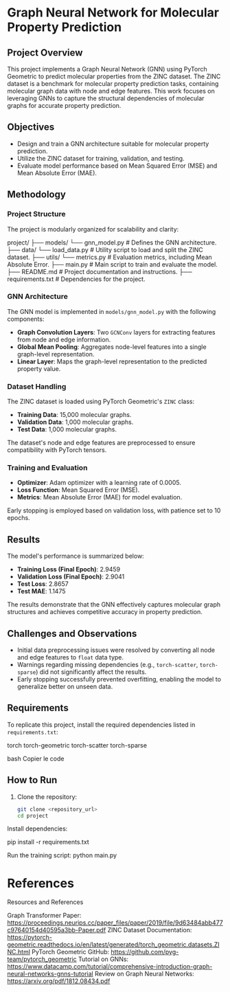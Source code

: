 # Graph Neural Network for Molecular Property Prediction

## Project Overview

This project implements a Graph Neural Network (GNN) using PyTorch Geometric to predict molecular properties from the ZINC dataset. The ZINC dataset is a benchmark for molecular property prediction tasks, containing molecular graph data with node and edge features. This work focuses on leveraging GNNs to capture the structural dependencies of molecular graphs for accurate property prediction.

## Objectives

- Design and train a GNN architecture suitable for molecular property prediction.
- Utilize the ZINC dataset for training, validation, and testing.
- Evaluate model performance based on Mean Squared Error (MSE) and Mean Absolute Error (MAE).

## Methodology

### Project Structure

The project is modularly organized for scalability and clarity:

project/ 
├── models/ 
 └── gnn_model.py # Defines the GNN architecture. 
├── data/ 
   └── load_data.py # Utility script to load and split the ZINC dataset. 
├── utils/ 
    └── metrics.py # Evaluation metrics, including Mean Absolute Error. 
├── main.py # Main script to train and evaluate the model.
├── README.md # Project documentation and instructions. 
├── requirements.txt # Dependencies for the project.


### GNN Architecture

The GNN model is implemented in `models/gnn_model.py` with the following components:
- **Graph Convolution Layers**: Two `GCNConv` layers for extracting features from node and edge information.
- **Global Mean Pooling**: Aggregates node-level features into a single graph-level representation.
- **Linear Layer**: Maps the graph-level representation to the predicted property value.

### Dataset Handling

The ZINC dataset is loaded using PyTorch Geometric's `ZINC` class:
- **Training Data**: 15,000 molecular graphs.
- **Validation Data**: 1,000 molecular graphs.
- **Test Data**: 1,000 molecular graphs.

The dataset's node and edge features are preprocessed to ensure compatibility with PyTorch tensors.

### Training and Evaluation

- **Optimizer**: Adam optimizer with a learning rate of 0.0005.
- **Loss Function**: Mean Squared Error (MSE).
- **Metrics**: Mean Absolute Error (MAE) for model evaluation.

Early stopping is employed based on validation loss, with patience set to 10 epochs.

## Results

The model's performance is summarized below:

- **Training Loss (Final Epoch)**: 2.9459
- **Validation Loss (Final Epoch)**: 2.9041
- **Test Loss**: 2.8657
- **Test MAE**: 1.1475

The results demonstrate that the GNN effectively captures molecular graph structures and achieves competitive accuracy in property prediction.

## Challenges and Observations

- Initial data preprocessing issues were resolved by converting all node and edge features to `float` data type.
- Warnings regarding missing dependencies (e.g., `torch-scatter`, `torch-sparse`) did not significantly affect the results.
- Early stopping successfully prevented overfitting, enabling the model to generalize better on unseen data.

## Requirements

To replicate this project, install the required dependencies listed in `requirements.txt`:

torch torch-geometric torch-scatter torch-sparse

bash
Copier le code

## How to Run

1. Clone the repository:
   ```bash
   git clone <repository_url>
   cd project

Install dependencies:


pip install -r requirements.txt

Run the training script:
python main.py

# References


Resources and References

Graph Transformer Paper: https://proceedings.neurips.cc/paper_files/paper/2019/file/9d63484abb477c97640154d40595a3bb-Paper.pdf
ZINC Dataset Documentation: https://pytorch-geometric.readthedocs.io/en/latest/generated/torch_geometric.datasets.ZINC.html
PyTorch Geometric GitHub: https://github.com/pyg-team/pytorch_geometric
Tutorial on GNNs: https://www.datacamp.com/tutorial/comprehensive-introduction-graph-neural-networks-gnns-tutorial
Review on Graph Neural Networks: https://arxiv.org/pdf/1812.08434.pdf

